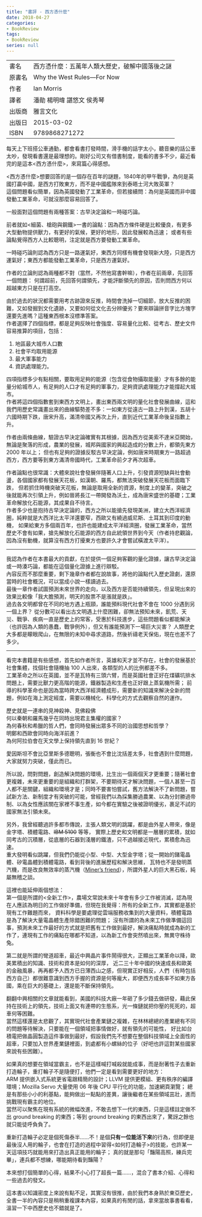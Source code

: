 ```yaml
---
title: "書評 - 西方憑什麼"
date: 2018-04-27
categories:
- BookReview
tags:
- BookReview
series: null
---
```


|   |   |
|:-|:-|
|書名|西方憑什麼：五萬年人類大歷史，破解中國落後之謎|
|原書名|Why the West Rules—For Now|
|作者|Ian Morris|
|譯者|潘勛 楊明暐 諶悠文 侯秀琴|
|出版商|雅言文化|
|出版日|2015-03-02|
|ISBN|9789868271272|
<!--more-->

每天上下班搭公車通勤，都會看書打發時間，滑手機的話字太小，聽音樂的話公車太吵，發現看書還是最理想的。剛好公司又有借書制度，能看的書多不少，最近看完的是這本<西方憑什麼>，來寫篇心得感想。  

<西方憑什麼>想要回答的是一個存在百年的謎題，1840年的甲午戰爭，為何是英國打贏中國，是西方打敗東方，而不是中國艦隊來到泰晤士河大敗英軍？  
這個問題看似簡單，因為英國發動了工業革命，但若接續問：為何是英國而非中國發動工業革命，可就沒那麼容易回答了。  

一般面對這個問題有兩種答案：古早決定論和一時碰巧論。  

前者就如<細菌、槍砲與鋼鐵>一書的論點：因為西方條件硬是比較優良，有更多大型動物提供獸力，有更好的氣候，更好的地形，因此發展較為迅速；
或者有些論點覺得西方人比較聰明，注定就是西方要發動工業革命。  

一時碰巧論則認為西方只是一路運氣好，東西方同樣有機會發現新大陸，只是西方運氣好；東西方都能發動工業革命，只是西方運氣好。  

作者的立論則認為兩種都不對（當然，不然他寫書幹嘛），作者在前兩章，先回答一個問題：
何謂超前，先回答何謂領先，才能評斷領先的原因，否則問西方何以超越東方只是在打高空。  

由於過去的狀況都需要用考古跡證來反推，時間會洗掉一切細節，放大反推的困難，又如發掘到文化遺跡，又要如何從文化去分辨優劣？要來辯論拼音字比方塊字還要先進嗎？這種東西根本沒標準答案。  
作者選擇了四個指標，都是足夠反映社會強度、容易量化比較、從考古、歷史文件容易推算的項目，包括：

1. 地區最大城市人口數
2. 社會平均取用能源
3. 最大軍事能力
4. 資訊處理能力。

四項指標多少有點相關，要取用足夠的能源（包含從食物攝取能量）才有多餘的能量分給城市人，有足夠的人口才有足夠的軍事力，足夠資訊處理能力才能撐起大城市。  
作者將這四個指數套到東西方文明上，畫出東西兩文明的量化社會發展曲線，這和我們用歷史常識畫出來的曲線驅勢差不多：一如東方從遠古一路上升到漢，五胡十六國時期下跌，唐宋升高，滿清帝國又再次上升，直到近代工業革命後呈指數上升。  

作者由兩條曲線，驗證古早決定論確實有其根據，因為西方從美索不達米亞開始，無論是聚落的形成，農業的發展，城邦與國家的興起造成的分數上升，都領先東方 2000 年以上；
但也有足夠的證據反駁古早決定論，例如唐宋時期東方一路超過西方，西方要等到東方滿清帝國時代，工業革命前夕才再次超車。  

作者論點也很常識：大體來說社會發展伴隨著人口上升，引發資源短缺與社會動盪，各個國家都有發展天花板，如漢朝、羅馬，都無法突破發展天花板而面臨下跌，
但若抓住時機突破天花板，無論是取用全新的資源，制度上的變革，突破之後就能再次引領上升，例如晉將長江一帶開發為沃土，成為唐宋盛世的基礎；工業革命解放化石能源，其成果自不待言。  
作者多少也是抱持古早決定論的，西方之所以能搶先發現美洲，建立大西洋經濟圈，純粹就是大西洋比太平洋還要窄，西歐又有繞過威尼斯、土耳其到印度的動機，
如果給東方多個兩百年，也許也能建成太平洋經濟圈，發展工業革命，當然歷史不會有如果，搶先解放化石能源的西方自此統領世界到今天（作者持悲觀論，因為沒有動機，就算沒有西方打擾東方也要許久才會嘗試橫渡太平洋）。  

---

我認為作者在本書最大的貢獻，在於提供一個足夠客觀的量化證據，讓古早決定論或一時湊巧論，都能在這個量化證據上進行辯駁。  
內容反而不那麼重要，剩下幾章作者都在說故事，將他的論點代入歷史證劇，還原當時的社會概況，可以當成小說一樣讀過去。  
最後一章作者試圖預測未來世界的走向，以及西方是否能持續領先，但呈現出來的效果比較像「我大膽預測，明天的股票不是漲就是跌」。  
過去各文明都曾在不同的地方遇上瓶頸，誰能預料現代社會不會在 1000 分遇到另一個上界？
從分數可以看出古文明遇上什麼困難，卻無法預知未來，飢荒、天災、戰爭、疾病一直是歷史上的常客，受惠於科技進步，這些問題看似都能解決（也許因為人類的愚蠢，戰爭例外），但又有誰能預測下一場巨大災害？
人類歷史大多都是矇眼爬山，在無限的未知中尋求道路，然後祈禱老天保佑，現在也差不了多少。  

---

看完本書籍是有些感想，首先如作者所言，英雄和天才並不存在，社會的發展基於社會集體，找個社會隨機抽 100 人出來，各類型的人的比例都差不多。  
工業革命之所以在英國，並不是瓦特有三頭六臂，而是英國社會正好在煤礦坑排水問題上，需要比獸力更高階的能源，鐵器製造和生產也正好跟上蒸氣機所需；
前導的科學革命也是因為當時跨大西洋經濟體成形，需要新的知識來解決全新的問題，例如在海上測定經度，需要以機械化、科學化的方式去觀察自然的運作。  

歷史就是一連串的見神殺神、見佛殺佛  
何以秦朝和羅馬幾乎在同時出現君主集權的國家？  
為何春秋和希臘的哲人們，會同時發展出眾多不同的治國思想和哲學？  
明鄭和西歐會同時向海洋前進？  
為何阿拉伯會在天文學上保持領先直到 16 世紀？  

愛因斯坦不會比亞里斯多德聰明，張衡也不會比沈括差太多，社會遇到什麼問題，大家就努力突破，僅此而已。  

所以說，問對問題，創造解決問題的環境，比生出一個兩個天才更重要；隨著社會更複雜，未來更重要的是組織和打群架，不要期待天才解決問題，一個人甚至一百人都不是關鍵，組織和環境才是；同時不要害怕嘗試，舊方法解決不了新問題，嘗試新方法、新制度才有突破的可能，曾經我們以為採集勝過農業、以為分封勝過帝制、以為女性應該關在家裡不事生產，如今都在實驗之後被證明優劣，裹足不試的國家無法引領未來。  

另外，我曾經聽過許多都市傳說，主張人類文明的跳躍，都是由外星人帶來，像是金字塔、積體電路、~~IBM 5100~~ 等等，
實際上歷史和文明都是一層層的累積，就如同考古的沉積層，從底層的石器到淺層的鐵渣，只不過越接近現代，累積愈為迅速。  
重大發明看似跳躍，但我們仍能從小型、中型、大型金字塔；從一開始的鍺電晶體、矽電晶體到積體電路，看到背後的進展歷程和解決思維，
瓦特也不是發明蒸汽機，而是改良無效率的蒸汽機（[Miner’s friend](http://www.eoht.info/page/Miner%E2%80%99s+friend)），所謂外星人的巨大黑石板，純屬無稽之談。  

這裡也能延伸兩個想法：  
第一個是所謂的<全新工作>，農場文常說未來十年會有多少工作被消滅，認為現在人應該為明日的工作做好準備，但現在我覺得：所有的全新工作，其實都是基於現有工作難題而來，
資料科學是要處理從雲端服務收集到的大量資料，積體電路是為了解決大量電晶體生產除錯困難的問題；
沒有所謂的為未來工作做準備這回事，預測未來工作最好的方式就是把舊有工作做到最好，解決痛點時就成為新的工作了，連現有工作的痛點在哪都不知道，以為新工作會突然噴出來，無異守株待兔。  

第二就是所謂的彎道超車，最近中興晶片事件鬧得很大，正顯出工業革命以降，歐美累積出的知識、技術和資本是如何的深厚，
近二三十年中國的快速成長和歐美的金融風暴，再再都予人西方已日薄西山之感，但現實正好相反，人們（有時包括西方自己）都很難意識到西方手握的資源是何等龐大，即便西方成長率不如東方各國，乘在巨大的基礎上，還是能不斷保持領先。  

翻翻中興相關的文章就能看到，美國的科技大廠一年砸了多少錢去做研發，藉此保持在技術上的領先，技術上面又有連帶的生態系，光一條鏈就把你壓的死死的，超車何等困難。  
當然這樣還是太悲觀了，其實現代社會產業鏈之複雜，在林林總總的產業總有不同的問題等待解決，只要能在一個領域把事情做好，就有領先的可能性，
好比如台積電把做晶圓製造這件事做到最好，假設我們先不想要在整個科技領域上全面性的超車，只要加入世界產業鏈裡面，到處都有小螺絲的位子（好吧也許這對某些國家來說有些困難）。  

如果真的想要在領域當霸主，也不是這樣喊打喊殺就能成事，而是耐著性子去重新打造輪子，重打輪子不是隨便打，他們一定是看到需要更好的地方：  
ARM 提供嵌入式系統更省電跟精簡的設計；LLVM 提供更模組、更有秩序的編譯環境；Mozilla Servo 大量使用 06 年後 CPU 平行化的功能，加速網頁瀏覽；
總是有那些小小的利基點，能夠做出一點點的差異，讓後繼者在某些領域茁壯，進而挑戰現有霸主的地位。  
當然可以聚焦在現有系統的微幅改進，不敢去想下一代的東西，只是這樣註定做不出 ground breaking 的東西；等到 ground breaking 的東西出來了，驚訝之餘也就只能徒呼負負了。  

重新打造輪子必定是個死傷泰半……不！是個**只有一位能活下來**的行為，但即便是最後沒人用的輪子，也會在打造的過程中習得<如何打造輪子>的技能，也許某一天這項技巧就能用來打造出真正能用的輪子；
真的就是那句「豔陽高照，練兵完畢」，連兵都不想練，哪能期待看到豔陽？  

本來想打個簡單的心得，結果不小心打了超長一篇……，混合了書本介紹、心得和一些過去的發文。  

這本書以知識密度上來說有點不足，其實沒有很推，由於我們本身熟於東亞歷史，全書一半的內容只是稍稍重複課本內容，如果真的有閒的話，拿來當故事書看看，溫習一下中西歷史也不錯就是了。  